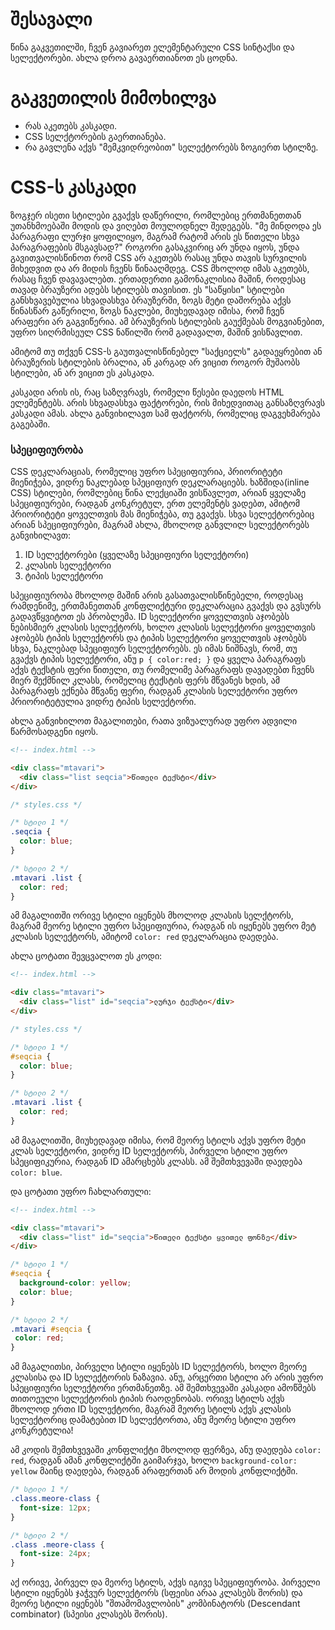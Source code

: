 # შესავალი

წინა გაკვეთილში, ჩვენ გავიარეთ ელემენტარული CSS სინტაქსი და სელექტორები. ახლა დროა გავაერთიანოთ ეს ცოდნა.

# გაკვეთილის მიმოხილვა

- რას აკეთებს კასკადი.
- CSS სელქტორების გაერთიანება.
- რა გავლენა აქვს "მემკვიდრეობით" სელექტორებს ზოგიერთ სტილზე.

# CSS-ს კასკადი

ზოგჯერ ისეთი სტილები გვაქვს დაწერილი, რომლებიც ერთმანეთთან უთანხმოებაში მოდის და ვიღებთ მოულოდნელ შედეგებს. "მე მინდოდა ეს პარაგრაფი ლურჯი ყოფილიყო, მაგრამ რატომ არის ეს წითელი სხვა პარაგრაფების მსგავსად?" როგორი გასაკვირიც არ უნდა იყოს, უნდა გავითვალისწინოთ რომ CSS არ აკეთებს რასაც უნდა თავის სურვილის მიხედვით და არ მიდის ჩვენს წინააღმდეგ. CSS მხოლოდ იმას აკეთებს, რასაც ჩვენ დავავალებთ. ერთადერთი გამონაკლისია მაშინ, როდესაც თავად ბრაუზერი ადებს სტილებს თავისით. ეს "საწყისი" სტილები განსხვავებულია სხვადასხვა ბრაუზერში, ზოგს მეტი დაშორება აქვს წინასწარ გაწერილი, ზოგს ნაკლები, მიუხედავად იმისა, რომ ჩვენ არაფერი არ გაგვიწერია. ამ ბრაუზერის სტილების გაუქმებას მოგვიანებით, უფრო სიღრმისეულ CSS ნაწილში რომ გადავალთ, მაშინ ვისწავლით.

ამიტომ თუ თქვენ CSS-ს გაუთვალისწინებელ "საქციელს" გადაეყრებით ან ბრაუზერის სტილების ბრალია, ან კარგად არ ვიცით როგორ მუშაობს სტილები, ან არ ვიცით ეს კასკადა.

კასკადი არის ის, რაც საზღვრავს, რომელი წესები დაედოს HTML ელემენტებს. არის სხვადასხვა ფაქტორები, რის მიხედვითაც განსაზღვრავს კასკადი ამას. ახლა განვიხილავთ სამ ფაქტორს, რომელიც დაგვეხმარება გაგებაში.

### სპეციფიურობა

CSS დეკლარაციას, რომელიც უფრო სპეციფიურია, პრიორიტეტი მიენიჭება, ვიდრე ნაკლებად სპეციფიურ დეკლარაციებს. ხაზშიდა(inline CSS) სტილები, რომლებიც წინა ლექციაში ვისწავლეთ, არიან ყველაზე სპეციფიურები, რადგან კონკრეტულ, ერთ ელემენტს ვადებთ, ამიტომ პრიორიტეტი ყოველთვის მას მიენიჭება, თუ გვაქვს. სხვა სელექტორებიც არიან სპეციფიურები, მაგრამ ახლა, მხოლოდ განვლილ სელექტორებს განვიხილავთ:

1. ID სელექტორები (ყველაზე სპეციფიური სელექტორი)
2. კლასის სელექტორი
3. ტიპის სელექტორი

სპეციფიურობა მხოლოდ მაშინ არის გასათვალისწინებელი, როდესაც რამდენიმე, ერთმანეთთან კონფლიქტური დეკლარაცია გვაქვს და გვსურს გადავწყვიტოთ ეს პრობლემა. ID სელექტორი ყოველთვის აჯობებს ნებისმიერ კლასის სელექტორს, ხოლო კლასის სელექტორი ყოველთვის აჯობებს ტიპის სელექტორს და ტიპის სელექტორი ყოველთვის აჯობებს სხვა, ნაკლებად სპეციფიურ სელექტორებს. ეს იმას ნიშნავს, რომ, თუ გვაქვს ტიპის სელექტორი, ანუ `p { color:red; }` და ყველა პარაგრაფს აქვს ტექსტის ფერი წითელი, თუ რომელიმე პარაგრაფს დავადებთ ჩვენს მიერ შექმნილ კლასს, რომელიც ტექსტის ფერს მწვანეს ხდის, ამ პარაგრაფს ექნება მწვანე ფერი, რადგან კლასის სელექტორი უფრო პრიორიტეტულია ვიდრე ტიპის სელექტორი. 


ახლა განვიხილოთ მაგალითები, რათა ვიზუალურად უფრო ადვილი წარმოსადგენი იყოს.

```html
<!-- index.html -->

<div class="mtavari">
  <div class="list seqcia">წითელი ტექსტი</div>
</div>
```

```css
/* styles.css */

/* სტილი 1 */
.seqcia {
  color: blue;
}

/* სტილი 2 */
.mtavari .list {
  color: red;
}
```

ამ მაგალითში ორივე სტილი იყენებს მხოლოდ კლასის სელქტორს, მაგრამ მეორე სტილი უფრო სპეციფიურია, რადგან ის იყენებს უფრო მეტ კლასის სელექტორს, ამიტომ `color: red` დეკლარაცია დაედება.

ახლა ცოტათი შევცვალოთ ეს კოდი:

```html
<!-- index.html -->

<div class="mtavari">
  <div class="list" id="seqcia">ლურჯი ტექსტი</div>
</div>
```

```css
/* styles.css */

/* სტილი 1 */
#seqcia {
  color: blue;
}

/* სტილი 2 */
.mtavari .list {
  color: red;
}
```

ამ მაგალითში, მიუხედავად იმისა, რომ მეორე სტილს აქვს უფრო მეტი კლას სელექტორი, ვიდრე ID სელექტორს, პირველი სტილი უფრო სპეციფიკურია, რადგან ID ამარცხებს კლასს. ამ შემთხვევაში დაედება `color: blue`.

და ცოტათი უფრო ჩახლართული:

```html
<!-- index.html -->

<div class="mtavari">
  <div class="list" id="seqcia">წითელი ტექსტი ყვითელ ფონზე</div>
</div>
```

```css
/* სტილი 1 */
#seqcia {
  background-color: yellow;
  color: blue;
}

/* სტილი 2 */
.mtavari #seqcia {
 color: red;
}
```

ამ მაგალითსი, პირველი სტილი იყენებს ID სელექტორს, ხოლო მეორე კლასისა და ID სელექტორის ნაზავია. ანუ, არცერთი სტილი არ არის უფრო სპეციფიური სელექტორი ერთმანეთზე. ამ შემთხვევაში კასკადი ამოწმებს თითოეული სელექტორის ტიპის რაოდენობას. ორივე სტილს აქვს მხოლოდ ერთი ID სელექტორი, მაგრამ მეორე სტილს აქვს კლასის სელექტორიც დამატებით ID სელექტორთა, ანუ მეორე სტილი უფრო კონკრეტულია!

ამ კოდის შემთხვევაში კონფლიქტი მხოლოდ ფერზეა, ანუ დაედება `color: red`, რადგან ამან კონფლიქტში გაიმარჯვა, ხოლო `background-color: yellow` მაინც დაედება, რადგან არაფერთან არ მოდის კონფლიქტში.

```css
/* სტილი 1 */
.class.meore-class {
  font-size: 12px;
}

/* სტილი 2 */
.class .meore-class {
  font-size: 24px;
}
```
აქ ორივე, პირველ და მეორე სტილს, აქვს იგივე სპეციფიურობა. პირველი სტილი იყენებს ჯაჭვურ სელექტორს (სფეისი არაა კლასებს შორის) და მეორე სტილი იყენებს "შთამომავლობის" კომბინატორს (Descendant combinator) (სპეისი კლასებს შორის). 
